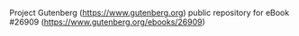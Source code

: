 Project Gutenberg (https://www.gutenberg.org) public repository for eBook #26909 (https://www.gutenberg.org/ebooks/26909)
